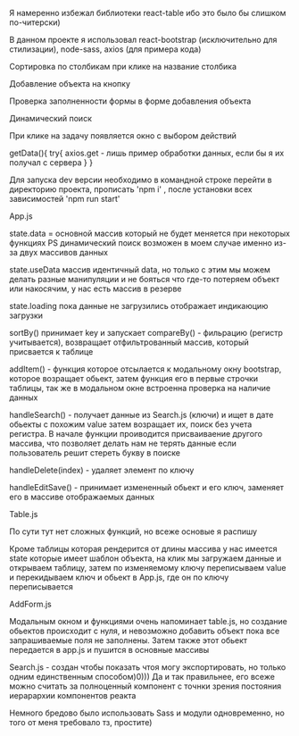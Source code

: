 Я намеренно избежал библиотеки react-table ибо это было бы слишком по-читерски)


В данном проекте я использовал react-bootstrap (исключительно для стилизации), node-sass, axios (для примера кода)


Сортировка по столбикам при клике на название столбика


Добавление объекта на кнопку


Проверка заполненности формы в форме добавления объекта


Динамический поиск


При клике на задачу появляется окно с выбором действий 


getData(){
    try{
        axios.get - лишь пример обработки данных, если бы я их получал с сервера
    }
}


Для запуска dev версии необходимо в командной строке перейти в директорию проекта, прописать 'npm i' , после установки 
всех зависимостей 'npm run start'


App.js

state.data = основной массив который не будет меняется при некоторых функциях PS динамический поиск возможен в моем случае именно из-за двух массивов данных


state.useData массив идентичный data, но только  с этим мы можем делать разные манипуляции и не бояться что где-то потеряем объект или накосячим, у нас есть массив в резерве


state.loading пока данные не загрузились отображает индикаюцию загрузки


sortBy() принимает key и запускает compareBy() - фильрацию (регистр учитывается), возвращает отфильтрованный массив, который присвается к таблице


addItem() - функция которое отсылается к модальному окну bootstrap, которое возращает обьект, затем функция его в первые строчки таблицы, так же в модальном окне встроенна проверка на наличие данных


handleSearch() - получает данные из Search.js (ключи) и ищет в дате обьекты с похожим value затем возращает их, поиск без учета регистра. В начале функции проиводится присваиваение другого массива, что позволяет делать нам не терять данные если пользователь решит стереть букву в поиске


handleDelete(index) - удаляет элемент по ключу


handleEditSave() - принимает измененный обьект и его ключ, заменяет его в массиве отображаемых данных



Table.js


По сути тут нет сложных функций, но всеже основые я распишу


Кроме таблицы которая рендерится от длины массива у нас имеется state которые имеет шаблон объекта, на клик мы загружаем данные и открываем таблицу, затем по изменяемому ключу переписываем value и перекидываем ключ и обьект в App.js, где он по ключу переписывается



AddForm.js


Модальным окном и функциями очень напоминает table.js, но создание обьектов происходит с нуля, и невозможно добавить объект пока все запрашиваемые поля не заполнены. Затем также этот обьект передается в app.js и пушится в основные массивы



Search.js - создан чтобы показать чтоя могу экспортировать, но только одним единственным способом)0)))
Да и так правильнее, его всеже можно считать за полноценный компонент с точнки зрения постояния иерарархии компонентов реакта 


Немного бредово было использовать Sass и модули одновременно, но того от меня требовало тз, простите)